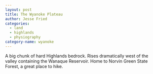 ```yaml
---
layout: post
title: The Wyanoke Plateau
author: Jesse Fried
categories:
  - land
  - highlands
  - physiography
category-name: wyanoke
---
```


A big chunk of hard Highlands bedrock. Rises dramatically west of the valley containing the Wanaque Reservoir. Home to Norvin Green State Forest, a great place to hike.
